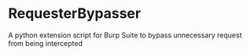# RequesterBypasser
A python extension script for Burp Suite to bypass unnecessary request from being intercepted
